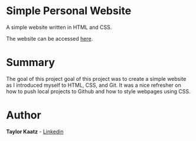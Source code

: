 # Simple Personal Website

A simple website written in HTML and CSS.

The website can be accessed [here](https://tkaatz.github.io/Personal_Website/).
# Summary
The goal of this project goal of this project was to create a simple website as I introduced myself to HTML, CSS, and Git. It was a nice refresher on how to push local projects to Github and how to style webpages using CSS.

# Author
**Taylor Kaatz** - [Linkedin](https://www.linkedin.com/in/taylor-kaatz-9488b149/)
